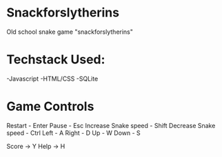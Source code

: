 # Snackforslytherins
Old school snake game "snackforslytherins"




# Techstack Used:
-Javascript
-HTML/CSS
-SQLite

# Game Controls

Restart - Enter
Pause - Esc
Increase Snake speed - Shift
Decrease Snake speed - Ctrl
Left - A
Right - D
Up - W
Down - S

Score -> Y
Help -> H
